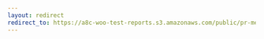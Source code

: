 ```yaml
---
layout: redirect
redirect_to: https://a8c-woo-test-reports.s3.amazonaws.com/public/pr-merge/39493/api/index.html
---
```

